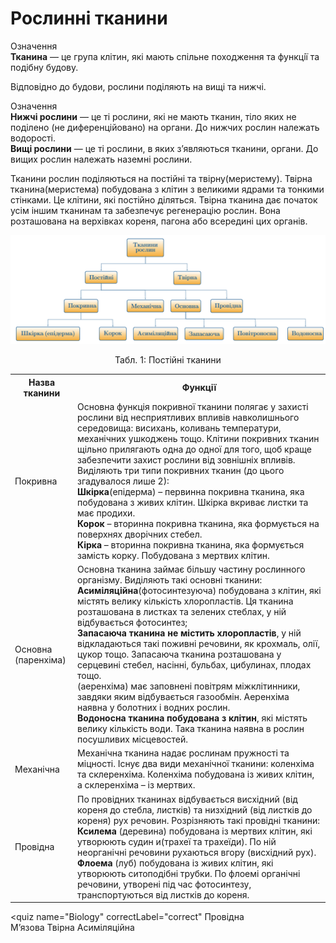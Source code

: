 # Рослиннi тканини
<div class="wrap-eoz">
<span class="eoz">Означення</span>
<div class="eoz-text">
<b>Тканина</b> — це група клiтин, якi мають спiльне походження та функцiї та подiбну будову.
</div>
</div>

Вiдповiдно до будови, рослини подiляють на вищi та нижчi.

<div class="eoz-wrap">
<span class="eoz">Означення</span>
<div class="eoz-text">
<b>Нижчi рослини</b> — це тi рослини, якi не мають тканин, тiло яких
не подiлено (не диференцiйовано) на органи. До нижчих рослин належать водоростi.<br/>
<b>Вищi рослини</b> — це тi рослини, в яких з’являються тканини, органи. До вищих рослин належать наземнi рослини.
</div>
</div>

Тканини рослин подiляються на постiйнi та твiрну(меристему). Твiрна тканина(меристема) побудована з клiтин з великими ядрами та тонкими стiнками. Це клiтини, якi постiйно дiляться. Твiрна тканина дає
початок усiм iншим тканинам та забезпечує регенерацiю рослин. Вона
розташована на верхiвках кореня, пагона або всерединi цих органiв.

![Тканини рослин](2.1.png)

<p align="center">
Табл. 1: Постійні тканини
</p>


<table>
<tr>
    <th>Назва тканини</th>
    <th>Функції</th>
</tr>
<tr>
    <td class="center">Покривна</th>
    <td class="left">Основна функція покривної тканини полягає у захисті рослини від несприятливих впливів навколишнього середовища: висихань, коливань температури, механічних ушкоджень тощо. Клітини покривних тканин щільно прилягають одна до одної для того, щоб краще забезпечити захист рослини від зовнішніх впливів. Виділяють три типи покривних тканин (до цього згадувалося лише 2):<br/>
    <b>Шкірка</b>(епідерма) – первинна покривна тканина, яка побудована з живих клітин. Шкірка вкриває листки та має продихи.<br/>
    <b>Корок</b> – вторинна покривна тканина, яка формується на поверхнях дворічних стебел.<br/>
    <b>Кірка</b> – вторинна покривна тканина, яка формується замість корку. Побудована з мертвих клітин.</th>
</tr>
  <tr>
    <td class="center">Основна (паренхіма)</td>
    <td class="left">Основна тканина займає більшу частину рослинного організму. Виділяють такі основні тканини:<br/>
    <b>Асиміляційна</b>(фотосинтезуюча) побудована з клітин, які містять велику кількість хлоропластів. Ця тканина розташована в листках та зелених стеблах, у ній відбувається фотосинтез;<br/>
    <b>Запасаюча тканина не містить хлоропластів</b>, у ній відкладаються такі поживні речовини, як крохмаль, олії, цукор тощо. Запасаюча тканина розташована у серцевині стебел, насінні, бульбах, цибулинах, плодах тощо.<br/>
    <bПовітроносна тканина</b> (аеренхіма) має заповнені повітрям міжклітинники, завдяки яким відбувається газообмін. Аеренхіма наявна у болотних і водних рослин.<br/>
    <b>Водоносна тканина побудована з клітин</b>, які містять велику кількість води. Така тканина наявна в рослин посушливих місцевостей.</td>
  </tr>
  <tr>
    <td class="center">Механічна</td>
    <td class="left">Механічна тканина надає рослинам пружності та міцності. Існує два види механічної тканини: коленхіма та склеренхіма. Коленхіма побудована із живих клітин, а склеренхіма – із мертвих.</td>
  </tr>
  <tr>
    <td class="center">Провідна</td>
    <td class="left">По провідних тканинах відбувається висхідний (від кореня до стебла, листків) та низхідний (від листків до кореня) рух речовин. Розрізняють такі провідні тканини:<br/>
    <b>Ксилема</b> (деревина) побудована із мертвих клітин, які утворюють судин и(трахеї та трахеїди). По ній неорганічні речовини рухаються вгору (висхідний рух).<br/>
    <b>Флоема</b> (луб) побудована із живих клітин, які утворюють ситоподібні трубки. По флоемі органічні речовини, утворені під час фотосинтезу, транспортуються від листків до кореня.</td>
  </tr>
</table>  
  
<quiz name="Biology" correctLabel="correct" 
<question text="Виберіть тканину, яка відсутня в рослинному організмі:">
<answer>Провідна</answer>    
<answer correct>М’язова </answer>
<answer>Твірна</answer>
<answer>Асиміляційна</answer>
</question>
</quiz>


